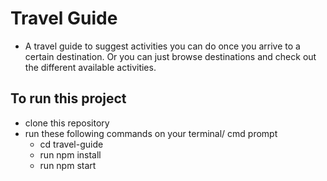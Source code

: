 # Travel Guide

- A travel guide to suggest activities you can do once you arrive to a certain destination. Or you   can just browse destinations and check out the different available activities.

## To run this project

- clone this repository
- run these following commands on your terminal/ cmd prompt
  - cd travel-guide
  - run npm install
  - run npm start
